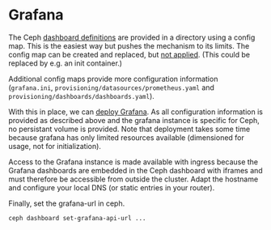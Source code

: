 # Grafana

The Ceph 
[dashboard definitions](https://github.com/ceph/ceph/tree/v17.2.5/monitoring/ceph-mixin/dashboards_out)
are provided in a directory using a config map. This is the easiest way 
but pushes the mechanism to its limits. The config map can be created 
and replaced, but 
[not applied](https://github.com/argoproj/argo-cd/issues/820).
(This could be replaced by e.g. an init container.)

Additional config maps provide more configuration information
(`grafana.ini`, `provisioning/datasources/prometheus.yaml` and
`provisioning/dashboards/dashboards.yaml`).

With this in place, we can 
[deploy Grafana](https://grafana.com/docs/grafana/latest/setup-grafana/installation/kubernetes/#deploy-grafana-oss-on-kubernetes). As all configuration 
information is provided as described above and the grafana instance is 
specific for Ceph, no persistant volume is provided.
Note that deployment takes some time because grafana has only limited
resources available (dimensioned for usage, not for initialization).

Access to the Grafana instance is made available with ingress because
the Grafana dashboards are embedded in the Ceph dashboard with iframes
and must therefore be accessible from outside the cluster. Adapt the
hostname and configure your local DNS (or static entries in your router).

Finally, set the grafana-url in ceph.

```
ceph dashboard set-grafana-api-url ...
```